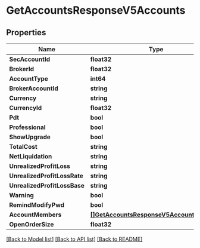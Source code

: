 # GetAccountsResponseV5Accounts

## Properties

Name | Type | Description | Notes
------------ | ------------- | ------------- | -------------
**SecAccountId** | **float32** |  | [optional] 
**BrokerId** | **float32** |  | [optional] 
**AccountType** | **int64** |  | [optional] 
**BrokerAccountId** | **string** |  | [optional] 
**Currency** | **string** |  | [optional] 
**CurrencyId** | **float32** |  | [optional] 
**Pdt** | **bool** |  | [optional] 
**Professional** | **bool** |  | [optional] 
**ShowUpgrade** | **bool** |  | [optional] 
**TotalCost** | **string** |  | [optional] 
**NetLiquidation** | **string** |  | [optional] 
**UnrealizedProfitLoss** | **string** |  | [optional] 
**UnrealizedProfitLossRate** | **string** |  | [optional] 
**UnrealizedProfitLossBase** | **string** |  | [optional] 
**Warning** | **bool** |  | [optional] 
**RemindModifyPwd** | **bool** |  | [optional] 
**AccountMembers** | [**[]GetAccountsResponseV5AccountMembers**](GetAccountsResponseV5_accountMembers.md) |  | [optional] 
**OpenOrderSize** | **float32** |  | [optional] 

[[Back to Model list]](../README.md#documentation-for-models) [[Back to API list]](../README.md#documentation-for-api-endpoints) [[Back to README]](../README.md)


